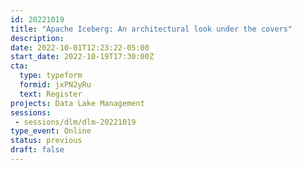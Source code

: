 ```yaml
---
id: 20221019
title: "Apache Iceberg: An architectural look under the covers"
description: 
date: 2022-10-01T12:23:22-05:00
start_date: 2022-10-19T17:30:00Z
cta: 
  type: typeform
  formid: jxPN2yRu
  text: Register
projects: Data Lake Management
sessions: 
 - sessions/dlm/dlm-20221019
type_event: Online
status: previous
draft: false
---
```




